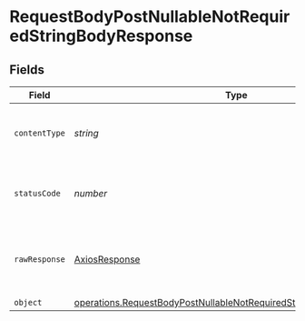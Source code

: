 # RequestBodyPostNullableNotRequiredStringBodyResponse


## Fields

| Field                                                                                                                                                             | Type                                                                                                                                                              | Required                                                                                                                                                          | Description                                                                                                                                                       |
| ----------------------------------------------------------------------------------------------------------------------------------------------------------------- | ----------------------------------------------------------------------------------------------------------------------------------------------------------------- | ----------------------------------------------------------------------------------------------------------------------------------------------------------------- | ----------------------------------------------------------------------------------------------------------------------------------------------------------------- |
| `contentType`                                                                                                                                                     | *string*                                                                                                                                                          | :heavy_check_mark:                                                                                                                                                | HTTP response content type for this operation                                                                                                                     |
| `statusCode`                                                                                                                                                      | *number*                                                                                                                                                          | :heavy_check_mark:                                                                                                                                                | HTTP response status code for this operation                                                                                                                      |
| `rawResponse`                                                                                                                                                     | [AxiosResponse](https://axios-http.com/docs/res_schema)                                                                                                           | :heavy_check_mark:                                                                                                                                                | Raw HTTP response; suitable for custom response parsing                                                                                                           |
| `object`                                                                                                                                                          | [operations.RequestBodyPostNullableNotRequiredStringBodyResponseBody](../../../sdk/models/operations/requestbodypostnullablenotrequiredstringbodyresponsebody.md) | :heavy_minus_sign:                                                                                                                                                | OK                                                                                                                                                                |
